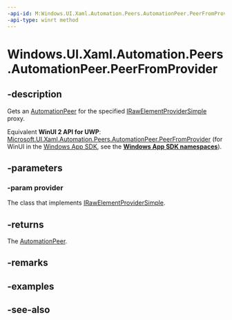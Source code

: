 ```yaml
---
-api-id: M:Windows.UI.Xaml.Automation.Peers.AutomationPeer.PeerFromProvider(Windows.UI.Xaml.Automation.Provider.IRawElementProviderSimple)
-api-type: winrt method
---
```


<!-- Method syntax
protected Windows.UI.Xaml.Automation.Peers.AutomationPeer PeerFromProvider(Windows.UI.Xaml.Automation.Provider.IRawElementProviderSimple provider)
-->

# Windows.UI.Xaml.Automation.Peers.AutomationPeer.PeerFromProvider

## -description
Gets an [AutomationPeer](automationpeer.md) for the specified [IRawElementProviderSimple](/windows/desktop/api/uiautomationcore/nn-uiautomationcore-irawelementprovidersimple) proxy.

Equivalent **WinUI 2 API for UWP**: [Microsoft.UI.Xaml.Automation.Peers.AutomationPeer.PeerFromProvider](/windows/winui/api/microsoft.ui.xaml.automation.peers.automationpeer.peerfromprovider) (for WinUI in the [Windows App SDK](/windows/apps/windows-app-sdk/), see the **[Windows App SDK namespaces](/windows/windows-app-sdk/api/winrt/)**).

## -parameters
### -param provider
The class that implements [IRawElementProviderSimple](/windows/desktop/api/uiautomationcore/nn-uiautomationcore-irawelementprovidersimple).

## -returns
The [AutomationPeer](automationpeer.md).

## -remarks

## -examples

## -see-also
